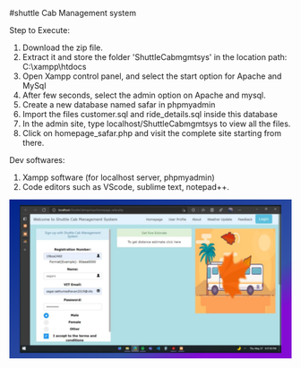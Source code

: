 #shuttle Cab Management system

Step to Execute:
1)	Download the zip file.
2)	Extract it and store the folder 'ShuttleCabmgmtsys' in the location path: C:\xampp\htdocs
3)	Open Xampp control panel, and select the start option for Apache and MySql
4)	After few seconds, select the admin option on Apache and mysql.
5)	Create a new database named safar in phpmyadmin
6)	Import the files customer.sql and ride_details.sql inside this database
7)	In the admin site, type localhost/ShuttleCabmgmtsys to view all the files.
8)	Click on homepage_safar.php and visit the complete site starting from there.

Dev softwares: 
1)	Xampp software (for localhost server, phpmyadmin)
2)	Code editors such as VScode, sublime text, notepad++.

![screenshot](ShuttleCabmgmtsys/screenshots/ss1.png)
